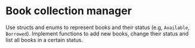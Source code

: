 # Book collection manager

Use structs and enums to represent books and their status (e.g, `Available`, `Borrowed`). Implement functions to add new books, change their status and list all books in a certain status.